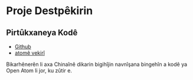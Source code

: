 # Proje Destpêkirin

## Pirtûkxaneya Kodê

* [Github](https://github.com/3TiSite)
* [atomê vekirî](https://atomgit.com/orgs/3ti)

Bikarhênerên li axa Chinaînê dikarin bigihîjin navnîşana bingehîn a kodê ya Open Atom li jor, ku zûtir e.
